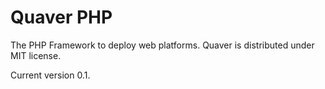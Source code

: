 Quaver PHP
==========

The PHP Framework to deploy web platforms. Quaver is distributed under MIT license.

Current version 0.1.
